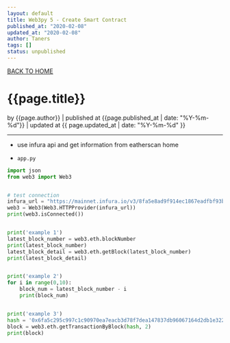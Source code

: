 ```yaml
---
layout: default
title: Web3py 5 - Create Smart Contract
published_at: "2020-02-08"
updated_at: "2020-02-08"
author: Taners
tags: []
status: unpublished
---
```


[BACK TO HOME](https://tane-rs.github.io)

# {{page.title}}

by {{page.author}} |
published at {{page.published_at | date: "%Y-%m-%d"}} |
updated at {{ page.updated_at | date: "%Y-%m-%d" }}

---

- use infura api and get information from eatherscan home

- `app.py`

```python
import json
from web3 import Web3


# test connection
infura_url = "https://mainnet.infura.io/v3/8fa5e8ad9f914ec1867eadfbf93b1de0"
web3 = Web3(Web3.HTTPProvider(infura_url))
print(web3.isConnected())


print('example 1')
latest_block_number = web3.eth.blockNumber
print(latest_block_number)
latest_block_detail = web3.eth.getBlock(latest_block_number)
print(latest_block_detail)


print('example 2')
for i in range(0,10):
    block_num = latest_block_number - i
    print(block_num)


print('example 3')
hash = '0x6fa5c295c997c1c90970ea7eacb3d78f7dea147837db96067164d2db1e322396'   # block hash
block = web3.eth.getTransactionByBlock(hash, 2)
print(block)
```